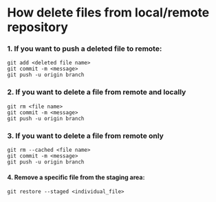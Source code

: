 # How delete files from local/remote repository

### 1. If you want to push a deleted file to remote:
```
git add <deleted file name>
git commit -m <message>
git push -u origin branch
```

### 2. If you want to delete a file from remote and locally

```
git rm <file name>
git commit -m <message>
git push -u origin branch
```

### 3. If you want to delete a file from remote only

```
git rm --cached <file name>
git commit -m <message>
git push -u origin branch
```

#### 4. Remove a specific file from the staging area:

```
git restore --staged <individual_file>
```